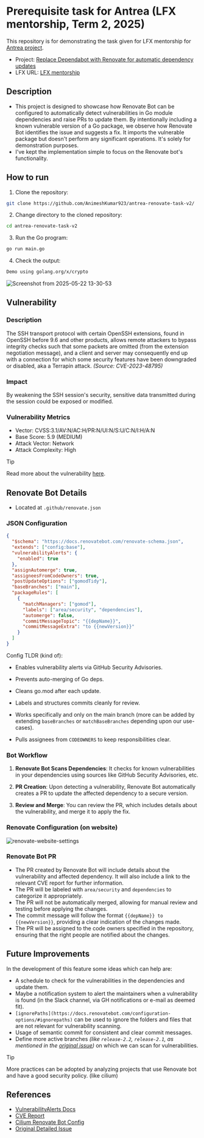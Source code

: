 # Prerequisite task for Antrea (LFX mentorship, Term 2, 2025)

This repository is for demonstrating the task given for LFX mentorship for [Antrea project](https://github.com/antrea-io/antrea).

- Project: [Replace Dependabot with Renovate for automatic dependency updates](https://github.com/cncf/mentoring/tree/main/programs/lfx-mentorship/2025/02-Jun-Aug#replace-dependabot-with-renovate-for-automatic-dependency-updates)
- LFX URL: [LFX mentorship](https://mentorship.lfx.linuxfoundation.org/project/62d69fd5-6c90-4ba1-b260-a5dc247fc3cf)

## Description
- This project is designed to showcase how Renovate Bot can be configured to automatically detect vulnerabilities in Go module dependencies and raise PRs to update them. By intentionally including a known vulnerable version of a Go package, we observe how Renovate Bot identifies the issue and suggests a fix. It imports the vulnerable package but doesn't perform any significant operations. It's solely for demonstration purposes.
- I've kept the implementation simple to focus on the Renovate bot's functionality.

## How to run

1. Clone the repository:
  ```bash
  git clone https://github.com/AnimeshKumar923/antrea-renovate-task-v2/
  ```

2. Change directory to the cloned repository:
  ```bash
  cd antrea-renovate-task-v2
  ```
3. Run the Go program:
  ```bash
  go run main.go
  ```
4. Check the output:
  ```bash
  Demo using golang.org/x/crypto
  ```

![Screenshot from 2025-05-22 13-30-53](https://github.com/user-attachments/assets/9a9ed336-00ba-4207-855b-9315253afaec)


## Vulnerability
### Description
The SSH transport protocol with certain OpenSSH extensions, found in OpenSSH before 9.6 and other products, allows remote attackers to bypass integrity checks such that some packets are omitted (from the extension negotiation message), and a client and server may consequently end up with a connection for which some security features have been downgraded or disabled, aka a Terrapin attack. _(Source: CVE-2023-48795)_

### Impact 
By weakening the SSH session's security, sensitive data transmitted during the session could be exposed or modified.

### Vulnerability Metrics
- Vector:  CVSS:3.1/AV:N/AC:H/PR:N/UI:N/S:U/C:N/I:H/A:N
- Base Score:  5.9 (MEDIUM)
- Attack Vector:  Network
- Attack Complexity:  High
> [!TIP]
> Read more about the vulnerability [here](https://nvd.nist.gov/vuln/detail/cve-2023-48795).

## Renovate Bot Details
- Located at `.github/renovate.json`

### JSON Configuration
```json
{
  "$schema": "https://docs.renovatebot.com/renovate-schema.json",
  "extends": ["config:base"],
  "vulnerabilityAlerts": {
    "enabled": true
  },
  "assignAutomerge": true,
  "assigneesFromCodeOwners": true,
  "postUpdateOptions": ["gomodTidy"],
  "baseBranches": ["main"],
  "packageRules": [
    {
      "matchManagers": ["gomod"],
      "labels": ["area/security", "dependencies"],
      "automerge": false,
      "commitMessageTopic": "{{depName}}",
      "commitMessageExtra": "to {{newVersion}}"
    }
  ]
}
```
Config TLDR (kind of):
- Enables vulnerability alerts via GitHub Security Advisories.

- Prevents auto-merging of Go deps.

- Cleans go.mod after each update.

- Labels and structures commits cleanly for review.

- Works specifically and only on the main branch (more can be added by extending `baseBranches` or `matchBaseBranches` depending upon our use-cases).

- Pulls assignees from `CODEOWNERS` to keep responsibilities clear.

### Bot Workflow
  1. **Renovate Bot Scans Dependencies**: It checks for known vulnerabilities in your dependencies using sources like GitHub Security Advisories, etc.

  2. **PR Creation**: Upon detecting a vulnerability, Renovate Bot automatically creates a PR to update the affected dependency to a secure version.

  3. **Review and Merge**: You can review the PR, which includes details about the vulnerability, and merge it to apply the fix.

### Renovate Configuration (on website)
![renovate-website-settings](https://github.com/user-attachments/assets/23ff4e52-cdb3-4fa6-a3bf-741045c920f2)


### Renovate Bot PR
- The PR created by Renovate Bot will include details about the vulnerability and affected dependency. It will also include a link to the relevant CVE report for further information.
- The PR will be labeled with `area/security` and `dependencies` to categorize it appropriately.
- The PR will not be automatically merged, allowing for manual review and testing before applying the changes.
- The commit message will follow the format `{{depName}} to {{newVersion}}`, providing a clear indication of the changes made.
- The PR will be assigned to the code owners specified in the repository, ensuring that the right people are notified about the changes.

## Future Improvements

In the development of this feature some ideas which can help are:

- A schedule to check for the vulnerabilities in the dependencies and update them.
- Maybe a notification system to alert the maintainers when a vulnerability is found (in the Slack channel, via GH notifications or e-mail as deemed fit).
- `[ignorePaths](https://docs.renovatebot.com/configuration-options/#ignorepaths)` can be used to ignore the folders and files that are not relevant for vulnerability scanning.
- Usage of semantic commit for consistent and clear commit messages.
- Define more active branches _(like `release-2.2`, `release-2.1`, as mentioned in the [original issue](https://github.com/antrea-io/antrea/issues/6934))_ on which we can scan for vulnerabilities.

> [!TIP]
> More practices can be adopted by analyzing projects that use Renovate bot and have a good security policy. (like cilium)

## References
- [VulnerabilityAlerts Docs](https://docs.renovatebot.com/configuration-options/#vulnerabilityalerts)
- [CVE Report](https://nvd.nist.gov/vuln/detail/cve-2023-48795)
- [Cilium Renovate Bot Config](https://github.com/cilium/cilium/blob/main/.github/renovate.json5)
- [Original Detailed Issue](https://github.com/antrea-io/antrea/issues/6934)
